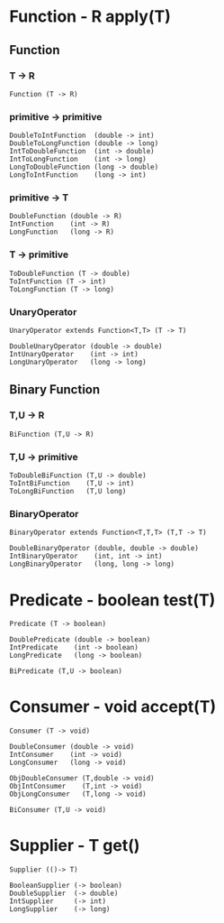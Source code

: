 # Function - R apply(T)
## Function
### T -> R
    Function (T -> R)
### primitive -> primitive
    DoubleToIntFunction  (double -> int)
    DoubleToLongFunction (double -> long)
    IntToDoubleFunction  (int -> double)
    IntToLongFunction    (int -> long)
    LongToDoubleFunction (long -> double)
    LongToIntFunction    (long -> int)
### primitive -> T
    DoubleFunction (double -> R)
    IntFunction    (int -> R)
    LongFunction   (long -> R)
### T -> primitive
    ToDoubleFunction (T -> double)
    ToIntFunction (T -> int)
    ToLongFunction (T -> long)
### UnaryOperator
    UnaryOperator extends Function<T,T> (T -> T)

    DoubleUnaryOperator (double -> double)
    IntUnaryOperator    (int -> int)
    LongUnaryOperator   (long -> long)

## Binary Function
### T,U -> R
    BiFunction (T,U -> R)
### T,U -> primitive
    ToDoubleBiFunction (T,U -> double)
    ToIntBiFunction    (T,U -> int)
    ToLongBiFunction   (T,U long)
### BinaryOperator
    BinaryOperator extends Function<T,T,T> (T,T -> T)

    DoubleBinaryOperator (double, double -> double)
    IntBinaryOperator    (int, int -> int)
    LongBinaryOperator   (long, long -> long)

# Predicate - boolean test(T)
    Predicate (T -> boolean)

    DoublePredicate (double -> boolean)
    IntPredicate    (int -> boolean)
    LongPredicate   (long -> boolean)

    BiPredicate (T,U -> boolean)

# Consumer - void accept(T)
    Consumer (T -> void)

    DoubleConsumer (double -> void)
    IntConsumer    (int -> void)
    LongConsumer   (long -> void)

    ObjDoubleConsumer (T,double -> void)
    ObjIntConsumer    (T,int -> void)
    ObjLongConsumer   (T,long -> void)

    BiConsumer (T,U -> void)

# Supplier - T get()
    Supplier (()-> T)

    BooleanSupplier (-> boolean)
    DoubleSupplier  (-> double)
    IntSupplier     (-> int)
    LongSupplier    (-> long)